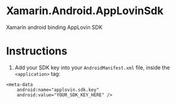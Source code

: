 # Xamarin.Android.AppLovinSdk
Xamarin android binding AppLovin SDK

# Instructions #

  1. Add your SDK key into your `AndroidManifest.xml` file, inside the `<application>` tag:

```
<meta-data
    android:name="applovin.sdk.key"
    android:value="YOUR_SDK_KEY_HERE" />
```